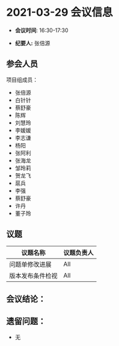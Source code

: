 # 2021-03-29 会议信息  

-  **会议时间**: 16:30-17:30

-  **纪要人:** 张倍源

## 参会人员
项目组成员：
- 张倍源
- 白针针
- 蔡舒豪
- 陈辉
- 刘慧玲
- 李媛媛
- 李志谦
- 杨阳
- 张阿利
- 张海龙
- 邹玲莉
- 贺龙飞
- 扈兵
- 李强
- 蔡舒豪
- 许丹
- 董子玲

## 议题

议题名称 | 议题负责人
---- | ----
问题单修改进展  |  All
版本发布条件检视  | All

## 会议结论：

## 遗留问题：
- 无
